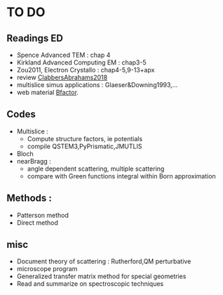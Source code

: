# TO DO

## Readings ED
- Spence Advanced TEM : chap 4
- Kirkland Advanced Computing EM : chap3-5
- Zou2011, Electron Crystallo : chap4-5,9-13+apx
- review [ClabbersAbrahams2018](/articles/ClabbersAbrahams2018.pdf)
- multislice simus applications : Glaeser&Downing1993,...
- web material [Bfactor](https://www-structmed.cimr.cam.ac.uk/course.html).

## Codes
- Multislice :
    - Compute structure factors, ie potentials  
    - compile QSTEM3,PyPrismatic,JMUTLIS
- Bloch
- nearBragg :
    - angle dependent scattering, multiple scattering
    - compare with Green functions integral within Born approximation

## Methods :
- Patterson method
- Direct method

## misc
- Document theory of scattering : Rutherford,QM perturbative
- microscope program
- Generalized transfer matrix method for special geometries
- Read and summarize on spectroscopic techniques
